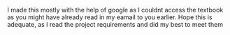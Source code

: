 I made this mostly with the help of google as I couldnt access the textbook as you might have already read in my eamail to you earlier. Hope this is adequate, as I read the project requirements and did my best to meet them
